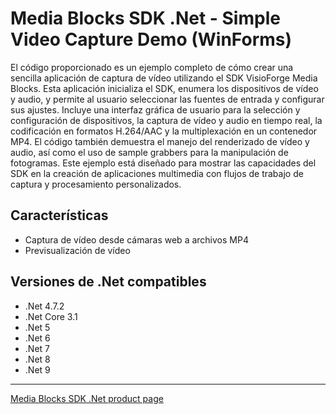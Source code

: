 # Media Blocks SDK .Net - Simple Video Capture Demo (WinForms)

El código proporcionado es un ejemplo completo de cómo crear una sencilla aplicación de captura de vídeo utilizando el SDK VisioForge Media Blocks. Esta aplicación inicializa el SDK, enumera los dispositivos de vídeo y audio, y permite al usuario seleccionar las fuentes de entrada y configurar sus ajustes. Incluye una interfaz gráfica de usuario para la selección y configuración de dispositivos, la captura de vídeo y audio en tiempo real, la codificación en formatos H.264/AAC y la multiplexación en un contenedor MP4. El código también demuestra el manejo del renderizado de vídeo y audio, así como el uso de sample grabbers para la manipulación de fotogramas. Este ejemplo está diseñado para mostrar las capacidades del SDK en la creación de aplicaciones multimedia con flujos de trabajo de captura y procesamiento personalizados.

## Características

- Captura de vídeo desde cámaras web a archivos MP4
- Previsualización de vídeo

## Versiones de .Net compatibles

- .Net 4.7.2
- .Net Core 3.1
- .Net 5
- .Net 6
- .Net 7
- .Net 8
- .Net 9

---

[Media Blocks SDK .Net product page](https://www.visioforge.com/media-blocks-sdk)
